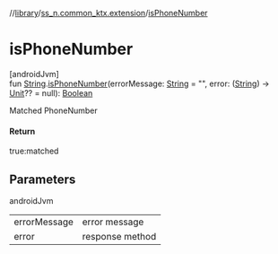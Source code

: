 //[library](../../index.md)/[ss_n.common_ktx.extension](index.md)/[isPhoneNumber](is-phone-number.md)

# isPhoneNumber

[androidJvm]\
fun [String](https://kotlinlang.org/api/latest/jvm/stdlib/kotlin/-string/index.html).[isPhoneNumber](is-phone-number.md)(errorMessage: [String](https://kotlinlang.org/api/latest/jvm/stdlib/kotlin/-string/index.html) = "", error: ([String](https://kotlinlang.org/api/latest/jvm/stdlib/kotlin/-string/index.html)) -&gt; [Unit](https://kotlinlang.org/api/latest/jvm/stdlib/kotlin/-unit/index.html)?? = null): [Boolean](https://kotlinlang.org/api/latest/jvm/stdlib/kotlin/-boolean/index.html)

Matched PhoneNumber

#### Return

true:matched

## Parameters

androidJvm

| | |
|---|---|
| errorMessage | error message |
| error | response method |
